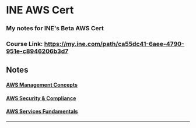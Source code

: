 # INE AWS Cert

### My notes for INE's Beta AWS Cert 

### Course Link: https://my.ine.com/path/ca55dc41-6aee-4790-951e-c8946206b3d7

## Notes

#### <a href="./aws-management-concepts.md">AWS Management Concepts</a>

#### <a href="./aws-security-compliance.md">AWS Security & Compliance</a>

#### <a href="./aws-services-fundamentals.md">AWS Services Fundamentals
</a>

****
